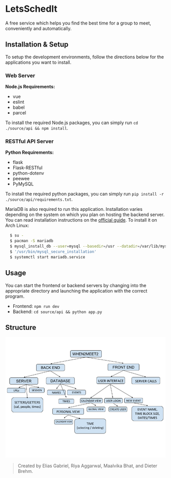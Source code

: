 # LetsSchedIt
A free service which helps you find the best time for a group to meet, conveniently and automatically.

## Installation & Setup
To setup the development environments, follow the directions below for the applications you want to install.

### Web Server
**Node.js Requirements:**
* vue
* eslint
* babel
* parcel

To install the required Node.js packages, you can simply run `cd ./source/api && npm install`.

### RESTful API Server
**Python Requirements:**
* flask
* Flask-RESTful
* python-dotenv
* peewee
* PyMySQL

To install the required python packages, you can simply run `pip install -r ./source/api/requirements.txt`.

MariaDB is also required to run this application. Installation varies depending on the system on which you plan on hosting the backend server. You can read installation instructions on the [official guide](https://downloads.mariadb.org/mariadb/repositories/#mirror=rackspace). To install it on Arch Linux:

```sh
  $ su -
  $ pacman -S mariadb
  $ mysql_install_db --user=mysql --basedir=/usr --datadir=/var/lib/mysql
  $ '/usr/bin/mysql_secure_installation'
  $ systemctl start mariadb.service
```

## Usage
You can start the frontend or backend servers by changing into the appropriate directory and launching the application with the correct program.
* Frontend: `npm run dev`
* Backend: `cd source/api && python app.py`

## Structure
![AR Diagram](documentation/ARDiagram.png)

> Created by Elias Gabriel, Riya Aggarwal, Maalvika Bhat, and Dieter Brehm.

